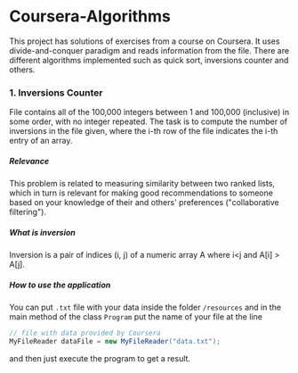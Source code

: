 # Coursera-Algorithms
This project has solutions of exercises from a course on Coursera. It uses divide-and-conquer paradigm and reads information from the file. There are different algorithms implemented such as quick sort, inversions counter and others.

### 1. Inversions Counter
File contains all of the 100,000 integers between 1 and 100,000 (inclusive) in some order, with no integer repeated.
The task is to compute the number of inversions in the file given, where the i-th row of the file indicates the i-th entry of an array.

##### Relevance
This problem is related to measuring similarity between two ranked lists, which in turn is relevant for making good recommendations to someone based on your knowledge of their and others' preferences ("collaborative filtering").

##### What is inversion
Inversion is a pair of indices (i, j) of a numeric array A where i<j and A[i] > A[j].

##### How to use the application
You can put `.txt` file with your data inside the folder `/resources` and in the main method of the class `Program` put the name of your file at the line 
```java
// file with data provided by Coursera
MyFileReader dataFile = new MyFileReader("data.txt");
``` 
and then just execute the program to get a result.
